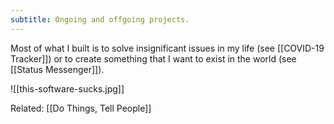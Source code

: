 ```yaml
---
subtitle: Ongoing and offgoing projects.
---
```

Most of what I built is to solve insignificant issues in my life (see [[COVID-19 Tracker]]) or to create something that I want to exist in the world (see [[Status Messenger]]).

![[this-software-sucks.jpg]]

Related: [[Do Things, Tell People]]